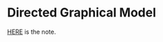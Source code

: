# Directed Graphical Model

[HERE](https://l-ty.com/Statistics/Graphical_Model/Directed_Graphical_Model) is the note.

